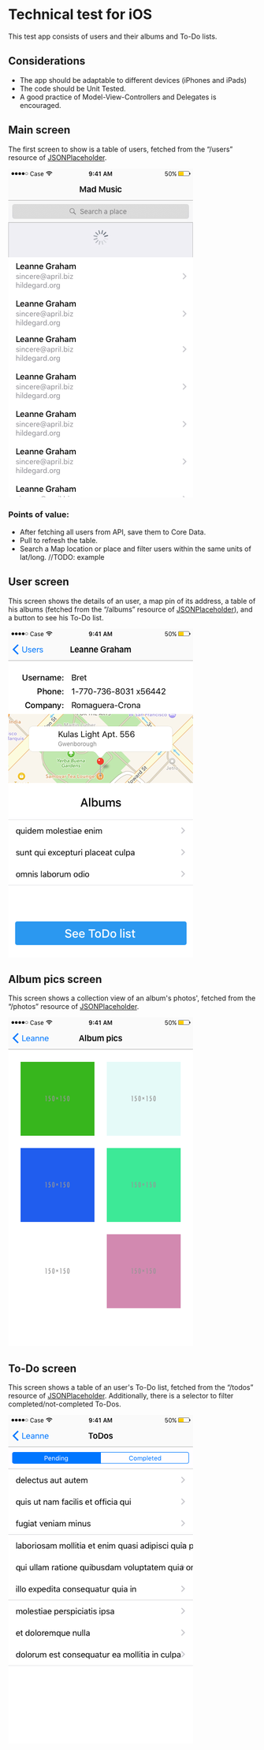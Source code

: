 # Technical test for iOS

This test app consists of users and their albums and To-Do lists.

## Considerations

- The app should be adaptable to different devices (iPhones and iPads)
- The code should be Unit Tested.
- A good practice of Model-View-Controllers and Delegates is encouraged.

## Main screen

The first screen to show is a table of users, fetched from the “/users” resource of [JSONPlaceholder](https://jsonplaceholder.typicode.com).

![Main screen](screens/Main@1x.png)

### Points of value:
- After fetching all users from API, save them to Core Data.
- Pull to refresh the table.
- Search a Map location or place and filter users within the same units of lat/long. //TODO: example

## User screen

This screen shows the details of an user, a map pin of its address, a table of his albums (fetched from the “/albums” resource of [JSONPlaceholder](https://jsonplaceholder.typicode.com)), and a button to see his To-Do list.

![User screen](screens/User@1x.png)

## Album pics screen

This screen shows a collection view of an album's photos', fetched from the “/photos” resource of [JSONPlaceholder](https://jsonplaceholder.typicode.com).

![Album pics screen](screens/Album%20pics@1x.png)

## To-Do screen

This screen shows a table of an user's To-Do list, fetched from the “/todos” resource of [JSONPlaceholder](https://jsonplaceholder.typicode.com). Additionally, there is a selector to filter completed/not-completed To-Dos.

![ToDos screen](screens/ToDos@1x.png)
